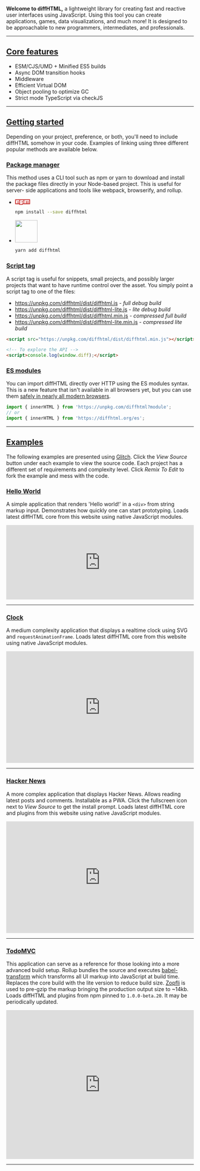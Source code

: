 **Welcome to diffHTML,** a lightweight library for creating fast and reactive
user interfaces using JavaScript. Using this tool you can create applications,
games, data visualizations, and much more! It is designed to be approachable to
new programmers, intermediates, and professionals.

<a name="core-features"></a>

---

## <a href="#core-features">Core features</a>

- <span class="list-icon fa fa-exchange"></span> ESM/CJS/UMD + Minified ES5 builds
- <span class="list-icon fa fa-retweet"></span> Async DOM transition hooks
- <span class="list-icon fa fa-link"></span> Middleware
- <span class="list-icon fa fa-code"></span> Efficient Virtual DOM
- <span class="list-icon fa fa-recycle"></span> Object pooling to optimize GC
- <span class="list-icon fa fa-pencil"></span> Strict mode TypeScript via checkJS

<a name="getting-started"></a>

---

## <a href="#getting-started">Getting started</a>

Depending on your project, preference, or both, you'll need to include diffHTML
somehow in your code. Examples of linking using three different popular methods
are available below.

<a name="node-module"></a>

### <a href="#node-module"><u>Package manager</u></a>

This method uses a CLI tool such as npm or yarn to download and install the
package files directly in your Node-based project. This is useful for server-
side applications and tools like webpack, browserify, and rollup.

<div id="install"></div>

* <svg viewBox="0 0 18 7" width="40" style="position: relative; top: 2px;">
    <path fill="#CB3837" d="M0,0v6h5v1h4v-1h9v-6"></path>
    <path fill="#FFF" d="M1,1v4h2v-3h1v3h1v-4h1v5h2v-4h1v2h-1v1h2v-4h1v4h2v-3h1v3h1v-3h1v3h1v-4"></path>
  </svg>

  ``` sh
  npm install --save diffhtml
  ```

* <img width="60" src="images/yarn-logo.svg">

  ``` sh
  yarn add diffhtml
  ```

<a name="using-script-tag"></a>

### <a href="#using-script-tag"><u>Script tag</u></a>

A script tag is useful for snippets, small projects, and possibly larger
projects that want to have runtime control over the asset. You simply point a
script tag to one of the files:

- https://unpkg.com/diffhtml/dist/diffhtml.js - _full debug build_
- https://unpkg.com/diffhtml/dist/diffhtml-lite.js - _lite debug build_
- https://unpkg.com/diffhtml/dist/diffhtml.min.js - _compressed full build_
- https://unpkg.com/diffhtml/dist/diffhtml-lite.min.js - _compressed lite build_

```html
<script src="https://unpkg.com/diffhtml/dist/diffhtml.min.js"></script>

<!-- To explore the API -->
<script>console.log(window.diff);</script>
```

<a name="es-modules"></a>

### <a href="#es-modules"><u>ES modules</u></a>

You can import diffHTML directly over HTTP using the ES modules syntax. This is
a new feature that isn't available in all browsers yet, but you can use them
[safely in nearly all modern browsers](https://caniuse.com/#search=modules).

``` javascript
import { innerHTML } from 'https://unpkg.com/diffhtml?module';
// or
import { innerHTML } from 'https://diffhtml.org/es';
```

<a name="examples"></a>

---

## <a href="#examples">Examples</a>

The following examples are presented using [Glitch](https://glitch.com). Click
the _View Source_ button under each example to view the source code. Each project
has a different set of requirements and complexity level. Click _Remix To Edit_
to fork the example and mess with the code.

<a name="hello-world"></a>

### <a href="#hello-world"><u>Hello World</u></a>

A simple application that renders 'Hello world!' in a <code>&lt;div&gt;</code>
from string markup input. Demonstrates how quickly one can start prototyping.
Loads latest diffHTML core from this website using native JavaScript modules.

<div class="glitch-embed-wrap" style="height: 200px; width: 100%;">
  <iframe
    src="https://glitch.com/embed/#!/embed/diffhtml-helloworld?path=hello-world.js&previewSize=100&attributionHidden=true&previewFirst=true&sidebarCollapsed=true"
    title="diffhtml-helloworld on Glitch"
    style="height: 100%; width: 100%; border: 0;">
  </iframe>
</div>

<a name="clock"></a>

---

### <a href="#clock"><u>Clock</u></a>

A medium complexity application that displays a realtime clock using SVG and
<code>requestAnimationFrame</code>. Loads latest diffHTML core from this website
using native JavaScript modules.

<div class="glitch-embed-wrap glitch-clock" style="height: 300px; width: 100%;">
  <iframe
    src="https://glitch.com/embed/#!/embed/diffhtml-clock?path=script.js&previewSize=100&attributionHidden=true&previewFirst=true&sidebarCollapsed=true"
    title="diffhtml-clock on Glitch"
    style="height: 100%; width: 100%; border: 0;">
  </iframe>
</div>

<a name="hacker-news"></a>

---

### <a href="#hacker-news"><u>Hacker News</u></a>

A more complex application that displays Hacker News. Allows reading latest
posts and comments. Installable as a PWA. Click the fullscreen icon next to
_View Source_ to get the install prompt. Loads latest diffHTML core and plugins
from this website using native JavaScript modules.

<div class="glitch-embed-wrap glitch-clock" style="height: 300px; width: 100%;">
  <iframe
    src="https://glitch.com/embed/#!/embed/diffhtml-hackernews?path=script.js&previewSize=100&attributionHidden=true&previewFirst=true&sidebarCollapsed=true"
    title="diffhtml-hackernews on Glitch"
    style="height: 100%; width: 100%; border: 0;">
  </iframe>
</div>

<a name="todomvc"></a>

---

### <a href="#todomvc"><u>TodoMVC</u></a>

This application can serve as a reference for those looking into a more advanced
build setup. Rollup bundles the source and executes [babel-transform](/tools.html#babel-transform)
which transforms all UI markup into JavaScript at build time. Replaces the core build
with the lite version to reduce build size. [Zopfli](https://github.com/google/zopfli) is used to pre-gzip the markup
bringing the production output size to ~14kb. Loads diffHTML and plugins from
npm pinned to <code>1.0.0-beta.20</code>. It may be periodically updated.

<div class="glitch-embed-wrap" style="height: 400px; width: 100%;">
  <iframe
    src="https://glitch.com/embed/#!/embed/diffhtml-todomvc?path=lib/index.js&previewSize=100&attributionHidden=true&previewFirst=true&sidebarCollapsed=true"
    title="diffhtml-todomvc on Glitch"
    style="height: 100%; width: 100%; border: 0;">
  </iframe>
</div>

---
